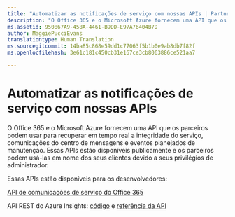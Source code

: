 ```yaml
---
title: "Automatizar as notificações de serviço com nossas APIs | Partner Center"
description: "O Office 365 e o Microsoft Azure fornecem uma API que os parceiros podem usar para recuperar em tempo real a integridade do serviço, comunicações do centro de mensagens e eventos planejados de manutenção."
ms.assetid: 950867A9-458A-4461-B9DD-E97A76404B7D
author: MaggiePucciEvans
translationtype: Human Translation
ms.sourcegitcommit: 14ba85c868e59dd1c77063f5b1b0e9ab8db7f82f
ms.openlocfilehash: 3e61c181c450cb31e167ce3cb8063886ce521aa7

---
```


# Automatizar as notificações de serviço com nossas APIs


O Office 365 e o Microsoft Azure fornecem uma API que os parceiros podem usar para recuperar em tempo real a integridade do serviço, comunicações do centro de mensagens e eventos planejados de manutenção. Essas APIs estão disponíveis publicamente e os parceiros podem usá-las em nome dos seus clientes devido a seus privilégios de administrador.

Essas APIs estão disponíveis para os desenvolvedores:

[API de comunicações de serviço do Office 365](http://go.microsoft.com/fwlink/p/?LinkId=616899)

API REST do Azure Insights: [código](http://go.microsoft.com/fwlink/p/?LinkId=617299) e [referência da API](http://go.microsoft.com/fwlink/p/?LinkId=617300)

 

 






<!--HONumber=Nov16_HO4-->


